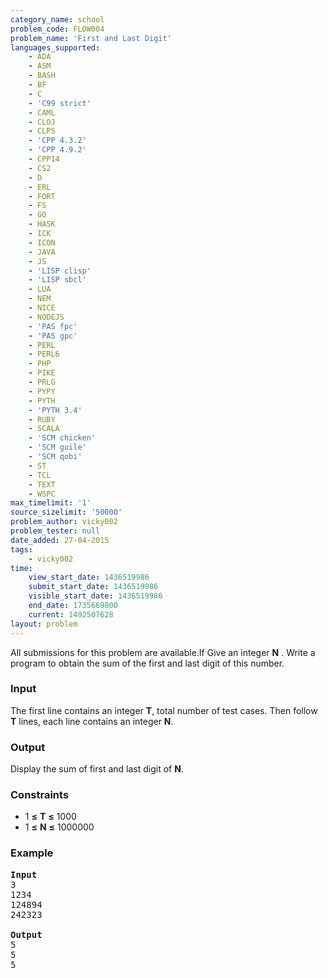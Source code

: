 ```yaml
---
category_name: school
problem_code: FLOW004
problem_name: 'First and Last Digit'
languages_supported:
    - ADA
    - ASM
    - BASH
    - BF
    - C
    - 'C99 strict'
    - CAML
    - CLOJ
    - CLPS
    - 'CPP 4.3.2'
    - 'CPP 4.9.2'
    - CPP14
    - CS2
    - D
    - ERL
    - FORT
    - FS
    - GO
    - HASK
    - ICK
    - ICON
    - JAVA
    - JS
    - 'LISP clisp'
    - 'LISP sbcl'
    - LUA
    - NEM
    - NICE
    - NODEJS
    - 'PAS fpc'
    - 'PAS gpc'
    - PERL
    - PERL6
    - PHP
    - PIKE
    - PRLG
    - PYPY
    - PYTH
    - 'PYTH 3.4'
    - RUBY
    - SCALA
    - 'SCM chicken'
    - 'SCM guile'
    - 'SCM qobi'
    - ST
    - TCL
    - TEXT
    - WSPC
max_timelimit: '1'
source_sizelimit: '50000'
problem_author: vicky002
problem_tester: null
date_added: 27-04-2015
tags:
    - vicky002
time:
    view_start_date: 1436519986
    submit_start_date: 1436519986
    visible_start_date: 1436519986
    end_date: 1735669800
    current: 1492507628
layout: problem
---
```

All submissions for this problem are available.If Give an integer **N** . Write a program to obtain the sum of the first and last digit of this number.

### Input

 The first line contains an integer **T**, total number of test cases. Then follow **T** lines, each line contains an integer **N**.

### Output

Display the sum of first and last digit of **N**.

### Constraints

- 1 **≤** **T** **≤** 1000
- 1 **≤** **N** **≤** 1000000

### Example

<pre>
<b>Input</b>
3 
1234
124894
242323

<b>Output</b>
5
5
5

</pre>